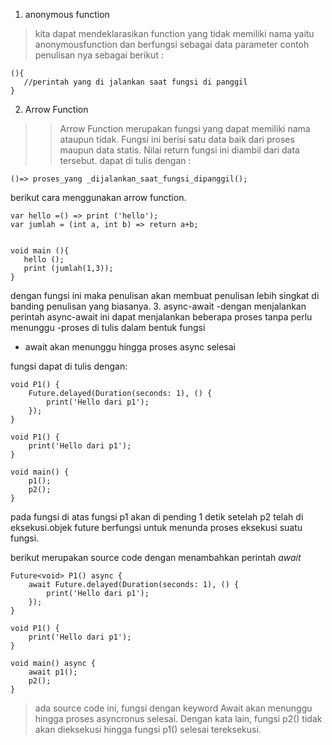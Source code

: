 1. anonymous function
 >kita dapat mendeklarasikan function yang tidak memiliki nama yaitu anonymousfunction  dan berfungsi sebagai data  parameter contoh penulisan nya sebagai berikut :
 ```
 (){
    //perintah yang di jalankan saat fungsi di panggil
 }
```
2. Arrow Function
>>Arrow Function merupakan fungsi yang dapat memiliki nama ataupun tidak. Fungsi ini berisi satu data baik dari proses maupun data statis. Nilai return fungsi ini diambil dari data tersebut. 
dapat di tulis dengan :
```
()=> proses_yang _dijalankan_saat_fungsi_dipanggil();
```
berikut cara menggunakan arrow function.
```
var hello =() => print ('hello');
var jumlah = (int a, int b) => return a+b;


void main (){
   hello ();
   print (jumlah(1,3));
}
```
dengan fungsi ini maka penulisan akan membuat penulisan lebih singkat di banding penulisan yang biasanya.
3. async-await
-dengan menjalankan perintah async-await ini dapat menjalankan beberapa proses tanpa perlu menunggu
-proses di tulis dalam bentuk fungsi
- await akan menunggu hingga proses async selesai

fungsi dapat di tulis dengan:
```
void P1() {
	Future.delayed(Duration(seconds: 1), () {
		print('Hello dari p1');
	});
}

void P1() {
	print('Hello dari p1');
}

void main() {
	p1();
	p2();
}
```
pada fungsi di atas fungsi p1 akan di pending 1 detik setelah p2 telah di eksekusi.objek future berfungsi untuk menunda proses eksekusi suatu fungsi.

berikut merupakan source code dengan menambahkan perintah *await*
```
Future<void> P1() async {
	await Future.delayed(Duration(seconds: 1), () {
		print('Hello dari p1');
	});
}

void P1() {
	print('Hello dari p1');
}

void main() async {
	await p1();
	p2();
}
```
>ada source code ini, fungsi dengan keyword Await akan menunggu hingga proses asyncronus selesai. Dengan kata lain, fungsi p2() tidak akan dieksekusi hingga fungsi p1() selesai tereksekusi.